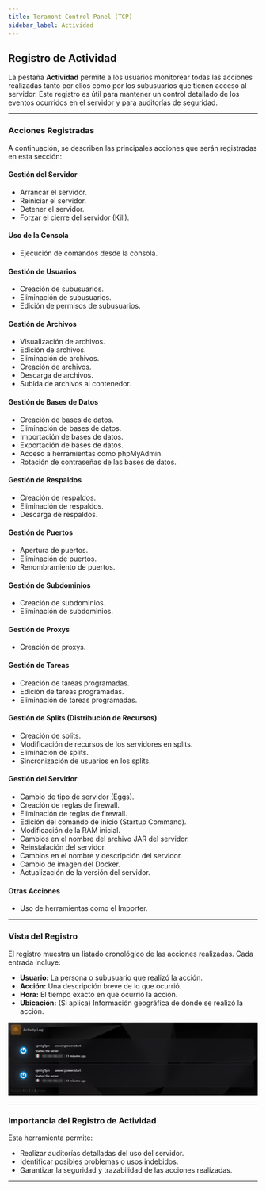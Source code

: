 ```yaml
---
title: Teramont Control Panel (TCP)
sidebar_label: Actividad
---
```


## Registro de Actividad

La pestaña **Actividad** permite a los usuarios monitorear todas las acciones realizadas tanto por ellos como por los subusuarios que tienen acceso al servidor. Este registro es útil para mantener un control detallado de los eventos ocurridos en el servidor y para auditorías de seguridad.

---

### **Acciones Registradas**

A continuación, se describen las principales acciones que serán registradas en esta sección:

#### **Gestión del Servidor**
- Arrancar el servidor.
- Reiniciar el servidor.
- Detener el servidor.
- Forzar el cierre del servidor (Kill).

#### **Uso de la Consola**
- Ejecución de comandos desde la consola.

#### **Gestión de Usuarios**
- Creación de subusuarios.
- Eliminación de subusuarios.
- Edición de permisos de subusuarios.

#### **Gestión de Archivos**
- Visualización de archivos.
- Edición de archivos.
- Eliminación de archivos.
- Creación de archivos.
- Descarga de archivos.
- Subida de archivos al contenedor.

#### **Gestión de Bases de Datos**
- Creación de bases de datos.
- Eliminación de bases de datos.
- Importación de bases de datos.
- Exportación de bases de datos.
- Acceso a herramientas como phpMyAdmin.
- Rotación de contraseñas de las bases de datos.

#### **Gestión de Respaldos**
- Creación de respaldos.
- Eliminación de respaldos.
- Descarga de respaldos.

#### **Gestión de Puertos**
- Apertura de puertos.
- Eliminación de puertos.
- Renombramiento de puertos.

#### **Gestión de Subdominios**
- Creación de subdominios.
- Eliminación de subdominios.

#### **Gestión de Proxys**
- Creación de proxys.

#### **Gestión de Tareas**
- Creación de tareas programadas.
- Edición de tareas programadas.
- Eliminación de tareas programadas.

#### **Gestión de Splits (Distribución de Recursos)**
- Creación de splits.
- Modificación de recursos de los servidores en splits.
- Eliminación de splits.
- Sincronización de usuarios en los splits.

#### **Gestión del Servidor**
- Cambio de tipo de servidor (Eggs).
- Creación de reglas de firewall.
- Eliminación de reglas de firewall.
- Edición del comando de inicio (Startup Command).
- Modificación de la RAM inicial.
- Cambios en el nombre del archivo JAR del servidor.
- Reinstalación del servidor.
- Cambios en el nombre y descripción del servidor.
- Cambio de imagen del Docker.
- Actualización de la versión del servidor.

#### **Otras Acciones**
- Uso de herramientas como el Importer.

---

### **Vista del Registro**

El registro muestra un listado cronológico de las acciones realizadas. Cada entrada incluye:
- **Usuario:** La persona o subusuario que realizó la acción.
- **Acción:** Una descripción breve de lo que ocurrió.
- **Hora:** El tiempo exacto en que ocurrió la acción.
- **Ubicación:** (Si aplica) Información geográfica de donde se realizó la acción.

![Registro de Actividad](../../static/tcp_assets/imgs/logs.png)

---

### **Importancia del Registro de Actividad**

Esta herramienta permite:
- Realizar auditorías detalladas del uso del servidor.
- Identificar posibles problemas o usos indebidos.
- Garantizar la seguridad y trazabilidad de las acciones realizadas.

---